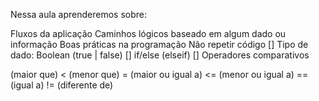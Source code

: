 Nessa aula aprenderemos sobre:

Fluxos da aplicação
Caminhos lógicos baseado em algum dado ou informação
Boas práticas na programação
Não repetir código
[] Tipo de dado: Boolean (true | false)
[] if/else (elseif)
[] Operadores comparativos

(maior que)
< (menor que)
= (maior ou igual a)
<= (menor ou igual a)
== (igual a)
!= (diferente de)